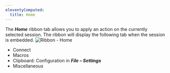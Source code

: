 ```yaml
---
eleventyComputed:
  title: Home
---
```

The ***Home*** ribbon tab allows you to apply an action on the currently selected session. The ribbon will display the following tab when the session is embedded.
![Ribbon - Home](https://cdnweb.devolutions.net/docs/docs_en_rdm_windows_clip10672.png)

* Connect
* Macros
* Clipboard: Configuration in ***File – Settings***
* Miscellaneous
